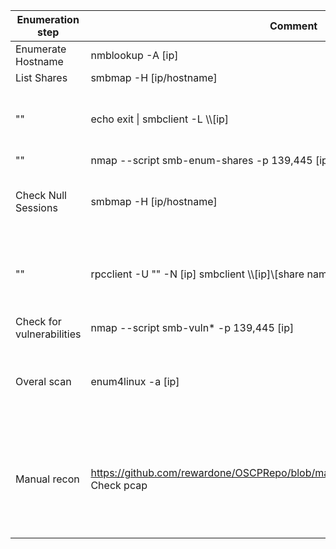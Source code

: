 | Enumeration step           | Comment                                                                                     | Usefull refference                                                                                                                                                                                                            | Goal  |
|----------------------------|---------------------------------------------------------------------------------------------|-------------------------------------------------------------------------------------------------------------------------------------------------------------------------------------------------------------------------------|-------|
| Enumerate Hostname         | nmblookup -A [ip]                                                                           |                                                                                                                                                                                                                               |       |
| List Shares                | smbmap -H [ip/hostname]                                                                     |                                                                                                                                                                                                                               |       |
| ""                         | echo exit \| smbclient -L \\\\[ip]                                                          | exit takes care of any password request that might pop up, since we’re checking for null login  -L - get a list of shares for the given host                                                                                  |       |
| ""                         | nmap --script smb-enum-shares -p 139,445 [ip]                                               |                                                                                                                                                                                                                               |       |
| Check Null Sessions        | smbmap -H [ip/hostname]                                                                     | This command will show you the shares on the host, as well as your access to them.  If you get credentials, you can re-run to show new access                                                                                 |       |
| ""                         | rpcclient -U "" -N [ip]  smbclient \\\\[ip]\\[share name]                                   | -U "" - null session  -N - no password  This will attempt to connect to the share. Can try without a password (or sending a blank password) and still potentially connect.                                                    |       |
| Check for vulnerabilities  | nmap --script smb-vuln* -p 139,445 [ip]                                                     |                                                                                                                                                                                                                               |       |
| Overal scan                | enum4linux -a [ip]                                                                          | Example output is long, but some highlights to look for:  output similar to nmblookup  check for null session  listing of shares  domain info  password policy  RID cycling output                                            |       |
| Manual recon               | https://github.com/rewardone/OSCPRepo/blob/master/scripts/recon_enum/smbver.sh  Check pcap  | Run on server  Windows SMB is more complex than just a version, but looking in wireshark will give a bunch of information about the connection. We can filter on ntlmssp.ntlmv2_response to see NTLMv2 traffic, for example.  |       |
